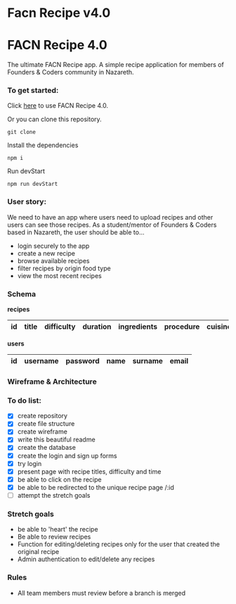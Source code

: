 # Facn Recipe v4.0


# FACN Recipe 4.0
The ultimate FACN Recipe app.
A simple recipe application for members of Founders & Coders community in Nazareth.

### To get started:
Click [here](https://facnrecipev4.herokuapp.com) to use FACN Recipe 4.0.

Or you can clone this repository.
```
git clone
```
Install the dependencies
```
npm i
```
Run devStart
```
npm run devStart
```

### User story:
We need to have an app where users need to upload recipes and other users can see those recipes.
As a student/mentor of Founders & Coders based in Nazareth, the user should be able to...
+ login securely to the app
+ create a new recipe
+ browse available recipes
+ filter recipes by origin food type
+ view the most recent recipes

### Schema
**recipes**

| id  | title    | difficulty | duration |ingredients | procedure | cuisine | author_id |
| --- | -------- | ---------- |--------- | ---------- | --------- | ------- | --------- |

**users**

| id  |  username | password | name | surname | email |
| --- | --------- | -------- | ---- | ------- | ----- |


### Wireframe & Architecture




### To do list:   
- [x] create repository
- [x] create file structure
- [x] create wireframe
- [x] write this beautiful readme
- [x] create the database
- [x] create the login and sign up forms
- [x] try login
- [x] present page with recipe titles, difficulty and time
- [x] be able to click on the recipe
- [x] be able to be redirected to the unique recipe page /:id
- [ ] attempt the stretch goals

### Stretch goals
- be able to 'heart' the recipe
- Be able to review recipes
- Function for editing/deleting recipes only for the user that created the original recipe
- Admin authentication to edit/delete any recipes

### Rules
- All team members must review before a branch is merged
